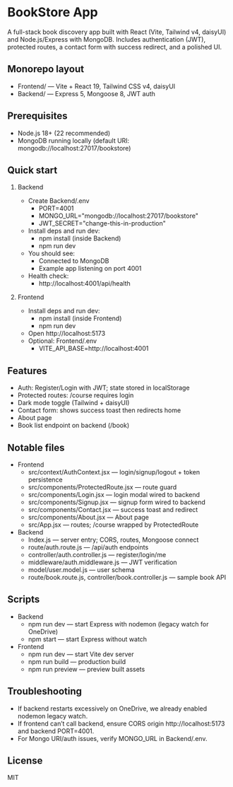 # BookStore App

A full-stack book discovery app built with React (Vite, Tailwind v4, daisyUI) and Node.js/Express with MongoDB. Includes authentication (JWT), protected routes, a contact form with success redirect, and a polished UI.

## Monorepo layout

- Frontend/ — Vite + React 19, Tailwind CSS v4, daisyUI
- Backend/ — Express 5, Mongoose 8, JWT auth

## Prerequisites

- Node.js 18+ (22 recommended)
- MongoDB running locally (default URI: mongodb://localhost:27017/bookstore)

## Quick start

1. Backend
   - Create Backend/.env
     - PORT=4001
     - MONGO_URL="mongodb://localhost:27017/bookstore"
     - JWT_SECRET="change-this-in-production"
   - Install deps and run dev:
     - npm install (inside Backend)
     - npm run dev
   - You should see:
     - Connected to MongoDB
     - Example app listening on port 4001
   - Health check:
     - http://localhost:4001/api/health

2. Frontend
   - Install deps and run dev:
     - npm install (inside Frontend)
     - npm run dev
   - Open http://localhost:5173
   - Optional: Frontend/.env
     - VITE_API_BASE=http://localhost:4001

## Features

- Auth: Register/Login with JWT; state stored in localStorage
- Protected routes: /course requires login
- Dark mode toggle (Tailwind + daisyUI)
- Contact form: shows success toast then redirects home
- About page
- Book list endpoint on backend (/book)

## Notable files

- Frontend
  - src/context/AuthContext.jsx — login/signup/logout + token persistence
  - src/components/ProtectedRoute.jsx — route guard
  - src/components/Login.jsx — login modal wired to backend
  - src/components/Signup.jsx — signup form wired to backend
  - src/components/Contact.jsx — success toast and redirect
  - src/components/About.jsx — About page
  - src/App.jsx — routes; /course wrapped by ProtectedRoute
- Backend
  - Index.js — server entry; CORS, routes, Mongoose connect
  - route/auth.route.js — /api/auth endpoints
  - controller/auth.controller.js — register/login/me
  - middleware/auth.middleware.js — JWT verification
  - model/user.model.js — user schema
  - route/book.route.js, controller/book.controller.js — sample book API

## Scripts

- Backend
  - npm run dev — start Express with nodemon (legacy watch for OneDrive)
  - npm start — start Express without watch
- Frontend
  - npm run dev — start Vite dev server
  - npm run build — production build
  - npm run preview — preview built assets

## Troubleshooting

- If backend restarts excessively on OneDrive, we already enabled nodemon legacy watch.
- If frontend can’t call backend, ensure CORS origin http://localhost:5173 and backend PORT=4001.
- For Mongo URI/auth issues, verify MONGO_URL in Backend/.env.

## License

MIT
